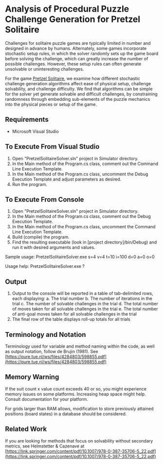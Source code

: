 # Analysis of Procedural Puzzle Challenge Generation for Pretzel Solitaire

Challenges for solitaire puzzle games are typically limited in number and designed in advance by humans. Alternately, some games incorporate stochastic setup rules, in which the solver randomly sets up the game board before solving the challenge, which can greatly increase the number of possible challenges. However, these setup rules can often generate unsolvable or uninteresting challenges. 

For the game [Pretzel Solitaire](https://pure.tue.nl/ws/files/4284803/598855.pdf), we examine how different stochastic challenge generation algorithms affect ease of physical setup, challenge solvability, and challenge difficulty.  We find that algorithms can be simple for the solver yet generate solvable and difficult challenges, by constraining randomness through embedding sub-elements of the puzzle mechanics into the physical pieces or setup of the game.

## Requirements

* Microsoft Visual Studio 

## To Execute From Visual Studio

1. Open "PretzelSolitaireSolver.sln" project in Simulator directory.
2. In the Main method of the Program.cs class, comment out the Command Line Execution Template.
3. In the Main method of the Program.cs class, uncomment the Debug Execution Template and adjust parameters as desired.
4. Run the program.

## To Execute From Console

1. Open "PretzelSolitaireSolver.sln" project in Simulator directory.
2. In the Main method of the Program.cs class, comment out the Debug Execution Template.
3. In the Main method of the Program.cs class, uncomment the Command Line Execution Template.
4. Build (compile) the program.
5. Find the resulting executable (look in [project directory]/bin/Debug) and run it with desired arguments and values.

Sample usage: PretzelSolitaireSolver.exe s=4 v=4 t=10 i=100 d=0 a=0 o=0

Usage help: PretzelSolitaireSolver.exe ?

## Output

1. Output to the console will be reported in a table of tab-delimited rows, each displaying:
    a. The trial number
    b. The number of iterations in the trial
    c. The number of solvable challenges in the trial
    d. The total number of moves taken for all solvable challenges in the trial
    e. The total number of anti-goal moves taken for all solvable challenges in the trial
2. The final row of the table displays roll-up totals for all trials

## Terminology and Notation

Terminology used for variable and method naming within the code, as well as output notation, follow de Brujin (1981).  See [https://pure.tue.nl/ws/files/4284803/598855.pdf](https://pure.tue.nl/ws/files/4284803/598855.pdf)

## Memory Warning

If the suit count x value count exceeds 40 or so, you might experience memory issues on some platforms.  Increasing heap space might help.  Consult documentation for your platform.

For grids larger than RAM allows, modification to store previously attained positions (board states) in a database should be considered.

## Related Work

If you are looking for methods that focus on solvability without secondary metrics, see Helmstetter & Cazenave at [https://link.springer.com/content/pdf/10.1007/978-0-387-35706-5_22.pdf](https://link.springer.com/content/pdf/10.1007/978-0-387-35706-5_22.pdf)
